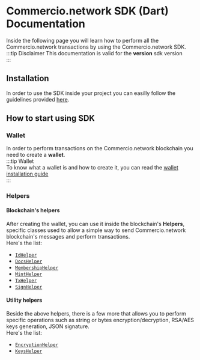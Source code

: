 # Commercio.network SDK (Dart) Documentation 
Inside the following page you will learn how to perform all the Commercio.network
transactions  by using the Commercio.network SDK.  
:::tip Disclaimer
This documentation is valid for the **version** sdk version  
::: 
## Installation
In order to use the SDK inside your project you can easilly follow the guidelines
provided [here](https://pub.dev/packages/sacco#-installing-tab-).

## How to start using SDK
### Wallet
In order to perform transactions on the Commercio.network blockchain you need to create a **wallet**.  
:::tip Wallet  
To know what a wallet is and how to create it, you can read the 
[wallet installation guide](wallet/create-wallet.md)  
:::

### Helpers

#### Blockchain's helpers
After creating the wallet, you can use it inside the blockchain's **Helpers**,
specific classes used to allow a simple way to send Commercio.network blockchain's messages and perform transactions.  
Here's the list:  
* [`IdHelper`](lib/id/id_helper.md)
* [`DocsHelper`](lib/docs/docs_helper.md)
* [`MembershipHelper`](lib/membership/membership_helper.md)
* [`MintHelper`](lib/mint/mint_helper.md)
* [`TxHelper`](lib/tx/tx_helper.md)
* [`SignHelper`](lib/crypto/sign_helper.md)  

#### Utility helpers
Beside the above helpers, there is a few more that allows you to perform specific operations such as  string or bytes encryption/decryption,
RSA/AES keys generation, JSON signature.  
Here's the list: 
* [`EncryptionHelper`](lib/crypto/encryption_helper.md)  
* [`KeysHelper`](lib/crypto/keys_helper.md)

